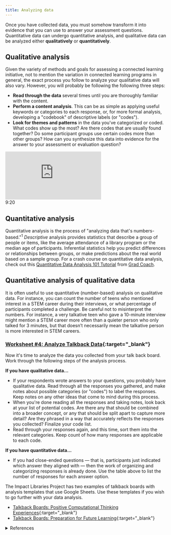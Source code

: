 ```yaml
---
title: Analyzing data
---
```


Once you have collected data, you must somehow transform it into evidence that you can use to answer your assessment questions. Quantitative data can undergo quantitative analysis, and qualitative data can be analyzed either **qualitatively** or **quantitatively**.

## Qualitative analysis

Given the variety of methods and goals for assessing a connected learning initiative, not to mention the variation in connected learning programs in general, the exact process you follow to analyze your qualitative data will also vary. However, you will probably be following the following three steps: 


* **Read through the data** several times until you are thoroughly familiar with the content. 
* **Perform a content analysis**. This can be as simple as applying useful keywords or categories to each response, or, for more formal analysis, developing a "codebook" of descriptive labels (or "codes"). 
* **Look for themes and patterns** in the data you've categorized or coded. What codes show up the most? Are there codes that are usually found together? Do some participant groups use certain codes more than other groups? How can you synthesize this data into evidence for the answer to your assessment or evaluation question?

<div class="callout videos" markdown="1">
<iframe src="https://www.youtube.com/embed/peQBZNWM6w8" frameborder="0" allow="autoplay; encrypted-media" allowfullscreen></iframe>
<div class="videotime">9:20</div></div>

## Quantitative analysis

Quantitative analysis is the process of "analyzing data that's numbers-based."<sup>1</sup> _Descriptive_ analysis provides statistics that describe a group of people or items, like the average attendance of a library program or the median age of participants. Inferential statistics help you predict differences or relationships between groups, or make predictions about the real world based on a sample group. For a crash course on quantitative data analysis, check out this <a href="https://www.youtube.com/watch?v=EUeQRE5UJpg" target="_blank">Quantitative Data Analysis 101 Tutorial</a> from [Grad Coach](https://www.youtube.com/c/GradCoach). 


## Quantitative analysis of qualitative data

It is often useful to use quantitative (number-based) analysis on qualitative data. For instance, you can count the number of teens who mentioned interest in a STEM career during their interviews, or what percentage of participants completed a challenge. Be careful not to misinterpret the numbers. For instance, a very talkative teen who gave a 10-minute interview might mention a STEM career more often than a quieter person who only talked for 3 minutes, but that doesn’t necessarily mean the talkative person is more interested in STEM careers.

<div class="callout activity" markdown="1">
    
### [Worksheet #4: Analyze Talkback Data](https://docs.google.com/document/d/1YO8aWs59kALm48t1D30BvbMkGH0xOCn7xXLlUHAC4EY/edit#heading=h.lebs9fn7h4fc){:target="_blank"}

Now it's time to analyze the data you collected from your talk back board. Work through the following steps of the analysis process. 

**If you have qualitative data...**
* If your respondents wrote answers to your questions, you probably have qualitative data. Read through all the responses you gathered, and make notes about possible categories (or "codes") to label the responses. Keep notes on any other ideas that come to mind during this process. 
* When you're done reading all the responses and taking notes, look back at your list of potential codes. Are there any that should be combined into a broader concept, or any that should be split apart to capture more detail? Are they phrased in a way that accurately reflects the responses you collected? Finalize your code list. 
* Read through your responses again, and this time, sort them into the relevant categories. Keep count of how many responses are applicable to each code. 

**If you have quantitative data...**
* If you had close-ended questions — that is, participants just indicated which answer they aligned with — then the work of organizing and categorizing responses is already done. Use the table above to list the number of responses for each answer option. 

The Impact Libraries Project has two examples of talkback boards with analysis templates that use Google Sheets. Use these templates if you wish to go further with your data analysis. 

* [Talkback Boards: Positive Computational Thinking Experiences](https://view.genial.ly/606ca2c3885bd90d805e74dc){:target="_blank"}
* [Talkback Boards: Preparation for Future Learning](https://view.genial.ly/6119975a3375e70d30a14d45){:target="_blank"}

</div>



<details>
    <summary>References</summary>
    1. Grad Coach. (2021). <a href="https://www.youtube.com/watch?v=EUeQRE5UJpg" target="_blank">Quantitative Data Analysis 101 Tutorial</a>.
</details>